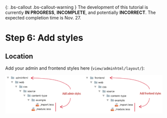 <!-- {% raw %} -->
{: .bs-callout .bs-callout-warning }
The development of this tutorial is currently **IN PROGRESS**, **INCOMPLETE**, and potentially **INCORRECT**. The expected completion time is Nov. 27.

# Step 6: Add styles


## Location

Add your admin and frontend styles here (`view/adminhtml/layout/`):

![Create config file](../images/step6-add-styles.png)


<!-- {% endraw %} -->